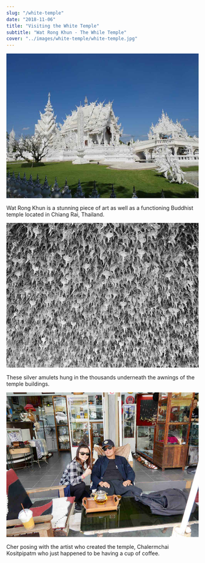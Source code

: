 ```yaml
---
slug: "/white-temple"
date: "2018-11-06"
title: "Visiting the White Temple"
subtitle: "Wat Rong Khun - The While Temple"
cover: "../images/white-temple/white-temple.jpg"
---
```


<div>

![white-temple](../images/white-temple/white-temple.jpg)

Wat Rong Khun is a stunning piece of art as well as a functioning Buddhist temple located in Chiang Rai, Thailand.

</div>
<div>


![white-temple](../images/white-temple/white-temple-detail.jpg)

These silver amulets hung in the thousands underneath the awnings of the temple buildings.

</div>
<div>
 

![white-temple](../images/white-temple/chalermchai-kositpipat.jpg)

Cher posing with the artist who created the temple, Chalermchai Kositpipatm who just happened to be having a cup of coffee. 

 </div>